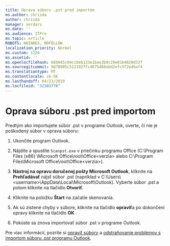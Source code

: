 ```yaml
---
title: Oprava súboru .pst pred importom
ms.author: chrisda
author: chrisda
manager: serdars
ms.date: ''
ms.audience: ITPro
ms.topic: article
ROBOTS: NOINDEX, NOFOLLOW
localization_priority: Normal
ms.custom: 1226
ms.assetid: ''
ms.openlocfilehash: 66b045c04ccbeb133e1bae3b9c29e01b4820d33f
ms.sourcegitcommit: 9d78905c512192ffc4675468abd2efc5f2e4baf4
ms.translationtype: MT
ms.contentlocale: sk-SK
ms.lasthandoff: 04/23/2019
ms.locfileid: "32383778"
---
```

# <a name="repair-pst-file-before-importing"></a>Oprava súboru .pst pred importom

Predtým ako importujete súbor .pst v programe Outlook, overte, či nie je poškodený súbor v oprava súboru:

1. Ukončite program Outlook.

2. Nájdite a spustite `Scanpst.exe` v priečinku programu Office (C:\Program Files (x86) \Microsoft Office\root\Office\<verzia\> alebo C:\Program Files\Microsoft Office\root\Office\<verzia\>).

3. **Nástroj na opravu doručenej pošty Microsoft Outlook**, kliknite na **Prehľadávať** nájsť súbor .pst (napríklad v C:\Users\\<username\>\AppData\Local\Microsoft\Outlook). Vyberte súbor .pst a potom kliknite na tlačidlo **Otvoriť**.

4. Kliknite na položku **Štart** na začatie skenovania.

5. Ak sú zistené chyby v súbore, kliknite na tlačidlo **opraviť**a po dokončení opravy kliknite na tlačidlo **OK** .

6. Pokúste sa znova importovať súbor .pst v programe Outlook.

Pre viac informácií, pozrite si [opraviť súbory](https://support.office.com/article/25663bc3-11ec-4412-86c4-60458afc5253) a [odstraňovanie problémov s importom súboru .pst programu Outlook](https://support.office.com/article/2d2e50dc-5c36-4ab2-ab50-f1be733b3d6e).
